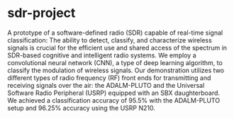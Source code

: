 # sdr-project

A prototype of a software-defined radio (SDR) capable of real-time signal classification: The ability to detect, classify, and characterize wireless signals is crucial for the efficient use and shared access of the spectrum in SDR-based cognitive and intelligent radio systems. We employ a convolutional neural network (CNN), a type of deep learning algorithm, to classify the modulation of wireless signals. Our demonstration utilizes two different types of radio frequency (RF) front ends for transmitting and receiving signals over the air: the ADALM-PLUTO and the Universal Software Radio Peripheral (USRP) equipped with an SBX daughterboard. We achieved a classification accuracy of 95.5% with the ADALM-PLUTO setup and 96.25% accuracy using the USRP N210.

